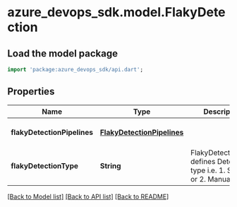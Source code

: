 # azure_devops_sdk.model.FlakyDetection

## Load the model package
```dart
import 'package:azure_devops_sdk/api.dart';
```

## Properties
Name | Type | Description | Notes
------------ | ------------- | ------------- | -------------
**flakyDetectionPipelines** | [**FlakyDetectionPipelines**](FlakyDetectionPipelines.md) |  | [optional] [default to null]
**flakyDetectionType** | **String** | FlakyDetectionType defines Detection type i.e. 1. System or 2. Manual. | [optional] [default to null]

[[Back to Model list]](../README.md#documentation-for-models) [[Back to API list]](../README.md#documentation-for-api-endpoints) [[Back to README]](../README.md)



